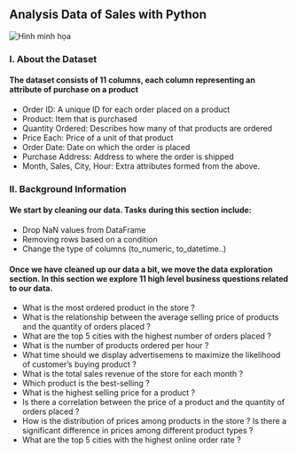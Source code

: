 ## Analysis Data of Sales with Python
![Hình minh họa](	https://storage.googleapis.com/kaggle-datasets-ima…806f32ca2/dataset-cover.jpg?t=2021-08-11-20-33-26)
### I. About the Dataset
#### The dataset consists of 11 columns, each column representing an attribute of purchase on a product
- Order ID: A unique ID for each order placed on a product
- Product: Item that is purchased
- Quantity Ordered: Describes how many of that products are ordered
- Price Each: Price of a unit of that product
- Order Date: Date on which the order is placed
- Purchase Address: Address to where the order is shipped
- Month, Sales, City, Hour: Extra attributes formed from the above.

### II. Background Information
#### We start by cleaning our data. Tasks during this section include:
- Drop NaN values from DataFrame
- Removing rows based on a condition
- Change the type of columns (to_numeric, to_datetime..)

#### Once we have cleaned up our data a bit, we move the data exploration section. In this section we explore 11 high level business questions related to our data.
- What is the most ordered product in the store ?
- What is the relationship between the average selling price of products and the quantity of orders placed ?
- What are the top 5 cities with the highest number of orders placed ?
- What is the number of products ordered per hour ?
- What time should we display advertisemens to maximize the likelihood of customer’s buying product ?
- What is the total sales revenue of the store for each month ?
- Which product is the best-selling ?
- What is the highest selling price for a product ?
- Is there a correlation between the price of a product and the quantity of orders placed ?
- How is the distribution of prices among products in the store ? Is there a significant difference in prices among different product types ?
- What are the top 5 cities with the highest online order rate ?

